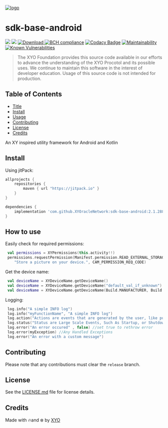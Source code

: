 [logo]:https://cdn.xy.company/img/brand/XYO_full_colored.png

[![logo]](https://xyo.network)


# sdk-base-android

![](https://github.com/XYOracleNetwork/sdk-base-android/workflows/CI/badge.svg?branch=develop)  ![](https://github.com/XYOracleNetwork/sdk-base-android/workflows/Release/badge.svg?branch=master) [ ![Download](https://api.bintray.com/packages/xyoraclenetwork/xyo/sdk-base-android/images/download.svg) ](https://bintray.com/xyoraclenetwork/xyo/sdk-base-android/_latestVersion) [![BCH compliance](https://bettercodehub.com/edge/badge/XYOracleNetwork/sdk-base-android?branch=master)](https://bettercodehub.com/) [![Codacy Badge](https://api.codacy.com/project/badge/Grade/1226aa0c90734b659a1e8843d4509f02)](https://www.codacy.com/gh/XYOracleNetwork/sdk-base-android?utm_source=github.com&amp;utm_medium=referral&amp;utm_content=XYOracleNetwork/sdk-base-android&amp;utm_campaign=Badge_Grade) [![Maintainability](https://api.codeclimate.com/v1/badges/6f2827f8a4103feb7aca/maintainability)](https://codeclimate.com/github/XYOracleNetwork/sdk-base-android/maintainability) [![Known Vulnerabilities](https://snyk.io/test/github/XYOracleNetwork/sdk-base-android/badge.svg?targetFile=base-android-library/build.gradle)](https://snyk.io/test/github/XYOracleNetwork/sdk-base-android?targetFile=base-android-library/build.gradle)

> The XYO Foundation provides this source code available in our efforts to advance the understanding of the XYO Procotol and its possible uses. We continue to maintain this software in the interest of developer education. Usage of this source code is not intended for production.

## Table of Contents

-   [Title](#sdk-base-android)
-   [Install](#install)
-   [Usage](#usage)
-   [Contributing](#contributing)
-   [License](#license)
-   [Credits](#credits)

An XY inspired utility framework for Android and Kotlin

## Install

Using jitPack:

```gradle
allprojects {
    repositories {
        maven { url "https://jitpack.io" }
    }
}
```

```gradle
dependencies {
    implementation 'com.github.XYOracleNetwork:sdk-base-android:2.1.288'
}
```

## How to use

Easily check for required permissions:

```kotlin
 val permissions = XYPermissions(this.activity!!)
 permissions.requestPermission(Manifest.permission.READ_EXTERNAL_STORAGE,
    "Store a picture on your device.", CAM_PERMISSION_REQ_CODE)
```

Get the device name:

```kotlin
 val deviceName = XYDeviceName.getDeviceName()
 val deviceName = XYDeviceName.getDeviceName("default_val_if_unknown")
 val deviceName = XYDeviceName.getDeviceName(Build.MANUFACTURER, Build.MODEL, "default_val_if_unknown")
```

Logging:

```kotlin
 log.info("A simple INFO log")
 log.info("myFunctionName", "A simple INFO log")
 log.action("Actions are events that are generated by the user, like pushing a button")
 log.status("Status are Large Scale Events, Such As Startup, or Shutdown")
 log.error("An error occured" , false) //set true to rethrow error
 log.error(myException) //Any Handled Exceptions
 log.error("An error with a custom message")
```

## Contributing

Please note that any contributions must clear the `release` branch. 

## License

See the [LICENSE.md](LICENSE) file for license details.

## Credits

Made with 🔥and ❄️ by [XYO](https://www.xyo.network)
